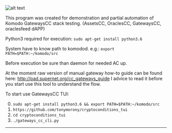 ![alt text](https://i.imgur.com/Wi6F8GZ.png)

This program was created for demonstration and partial automation of Komodo GatewaysCC stack testing. (AssetsCC, OraclesCC, GatewaysCC, oraclesfeed dAPP)

Python3 required for execution:
`sudo apt-get install python3.6`

System have to know path to komodod. e.g.:
`export PATH=$PATH:~/komodo/src`

Before execution be sure than daemon for needed AC up.

At the moment raw version of manual gateway how-to guide can be found here: http://pad.supernet.org/cc_gateways_guide
I advice to read it before you start use this tool to understand the flow.

To start use GatewaysCC TUI:

0) `sudo apt-get install python3.6 && export PATH=$PATH:~/komodo/src` 
1) `https://github.com/tonymorony/cryptoconditions_tui`
2) `cd cryptoconditions_tui`
3) `./gateways_cc_cli.py`

-------------------------------------------------------
